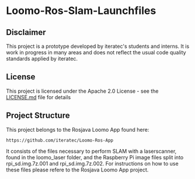 # Loomo-Ros-Slam-Launchfiles

## Disclaimer

This project is a prototype developed by iteratec's students and interns.
It is work in progress in many areas and does not reflect the usual code quality standards
applied by iteratec.

## License

This project is licensed under the Apache 2.0 License - see the [LICENSE.md](LICENSE.md) file for details

## Project Structure
This project belongs to the Rosjava Loomo App found here:
```
https://github.com/iteratec/Loomo-Ros-App
```
It consists of the files necessary to perform SLAM with a laserscanner, found in the loomo_laser folder, and the Raspberry Pi image files split into rpi_sd.img.7z.001 and rpi_sd.img.7z.002.
For instructions on how to use these files please refere to the Rosjava Loomo App project.
